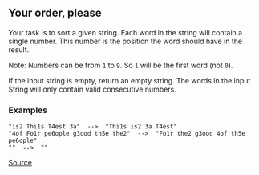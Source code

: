 ## Your order, please

Your task is to sort a given string. Each word in the string will contain a single number. This number is the position the word should have in the result.

Note: Numbers can be from `1` to `9`. So `1` will be the first word (not `0`).

If the input string is empty, return an empty string. The words in the input String will only contain valid consecutive numbers.

### Examples

```text
"is2 Thi1s T4est 3a"  -->  "Thi1s is2 3a T4est"
"4of Fo1r pe6ople g3ood th5e the2"  -->  "Fo1r the2 g3ood 4of th5e pe6ople"
""  -->  ""
```

[Source](https://www.codewars.com/kata/55c45be3b2079eccff00010f/train/python)